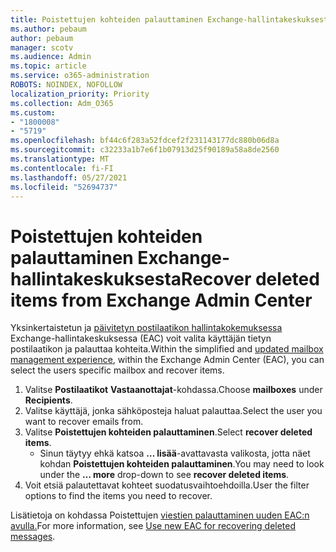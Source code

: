 ```yaml
---
title: Poistettujen kohteiden palauttaminen Exchange-hallintakeskuksesta
ms.author: pebaum
author: pebaum
manager: scotv
ms.audience: Admin
ms.topic: article
ms.service: o365-administration
ROBOTS: NOINDEX, NOFOLLOW
localization_priority: Priority
ms.collection: Adm_O365
ms.custom:
- "1800008"
- "5719"
ms.openlocfilehash: bf44c6f283a52fdcef2f231143177dc880b06d8a
ms.sourcegitcommit: c32233a1b7e6f1b07913d25f90189a58a8de2560
ms.translationtype: MT
ms.contentlocale: fi-FI
ms.lasthandoff: 05/27/2021
ms.locfileid: "52694737"
---
```

# <a name="recover-deleted-items-from-exchange-admin-center"></a><span data-ttu-id="df45d-102">Poistettujen kohteiden palauttaminen Exchange-hallintakeskuksesta</span><span class="sxs-lookup"><span data-stu-id="df45d-102">Recover deleted items from Exchange Admin Center</span></span>

<span data-ttu-id="df45d-103">Yksinkertaistetun ja [päivitetyn postilaatikon hallintakokemuksessa](https://admin.exchange.microsoft.com/#/mailboxes) Exchange-hallintakeskuksessa (EAC) voit valita käyttäjän tietyn postilaatikon ja palauttaa kohteita.</span><span class="sxs-lookup"><span data-stu-id="df45d-103">Within the simplified and [updated mailbox management experience](https://admin.exchange.microsoft.com/#/mailboxes), within the Exchange Admin Center (EAC), you can select the users specific mailbox and recover items.</span></span>

1. <span data-ttu-id="df45d-104">Valitse **Postilaatikot** **Vastaanottajat**-kohdassa.</span><span class="sxs-lookup"><span data-stu-id="df45d-104">Choose **mailboxes** under **Recipients**.</span></span>
2. <span data-ttu-id="df45d-105">Valitse käyttäjä, jonka sähköposteja haluat palauttaa.</span><span class="sxs-lookup"><span data-stu-id="df45d-105">Select the user you want to recover emails from.</span></span>
3. <span data-ttu-id="df45d-106">Valitse **Poistettujen kohteiden palauttaminen**.</span><span class="sxs-lookup"><span data-stu-id="df45d-106">Select **recover deleted items**.</span></span>
    - <span data-ttu-id="df45d-107">Sinun täytyy ehkä katsoa **… lisää**-avattavasta valikosta, jotta näet kohdan **Poistettujen kohteiden palauttaminen**.</span><span class="sxs-lookup"><span data-stu-id="df45d-107">You may need to look under the **… more** drop-down to see **recover deleted items**.</span></span>
4. <span data-ttu-id="df45d-108">Voit etsiä palautettavat kohteet suodatusvaihtoehdoilla.</span><span class="sxs-lookup"><span data-stu-id="df45d-108">User the filter options to find the items you need to recover.</span></span>

<span data-ttu-id="df45d-109">Lisätietoja on kohdassa Poistettujen [viestien palauttaminen uuden EAC:n avulla.](/exchange/recipients-in-exchange-online/manage-user-mailboxes/recover-deleted-messages#use-new-eac-for-recovering-deleted-messages)</span><span class="sxs-lookup"><span data-stu-id="df45d-109">For more information, see [Use new EAC for recovering deleted messages](/exchange/recipients-in-exchange-online/manage-user-mailboxes/recover-deleted-messages#use-new-eac-for-recovering-deleted-messages).</span></span>
